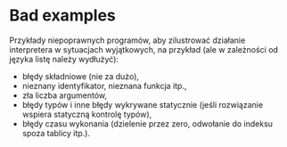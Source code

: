 # Bad examples

Przykłady niepoprawnych programów, aby zilustrować działanie interpretera
w sytuacjach wyjątkowych, na przykład (ale w zależności od języka listę należy wydłużyć):
- błędy składniowe (nie za dużo),
- nieznany identyfikator, nieznana funkcja itp.,
- zła liczba argumentów,
- błędy typów i inne błędy wykrywane statycznie (jeśli rozwiązanie wspiera statyczną kontrolę
typów),
- błędy czasu wykonania (dzielenie przez zero, odwołanie do indeksu spoza tablicy itp.).

